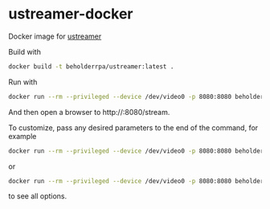 # ustreamer-docker

Docker image for [ustreamer](https://github.com/pikvm/ustreamer)

Build with
``` sh
docker build -t beholderrpa/ustreamer:latest .
```

Run with
``` sh
docker run --rm --privileged --device /dev/video0 -p 8080:8080 beholderrpa/ustreamer
```

And then open a browser to http://<device-name>:8080/stream.


To customize, pass any desired parameters to the end of the command, for example
``` sh
docker run --rm --privileged --device /dev/video0 -p 8080:8080 beholderrpa/ustreamer --persistent --drop-same-frames=30 -q=100
```

or 

``` sh
docker run --rm --privileged --device /dev/video0 -p 8080:8080 beholderrpa/ustreamer --help
```

to see all options.